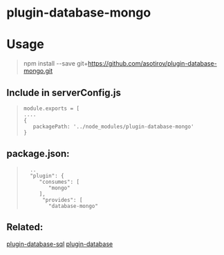 # plugin-database-mongo

# Usage

> npm install --save git+https://github.com/asotirov/plugin-database-mongo.git

## Include in serverConfig.js

>     module.exports = [
>     ....
>     {
>        packagePath: '../node_modules/plugin-database-mongo'
>     }

## package.json:

>       ..
>       "plugin": {
>          "consumes": [
>             "mongo"
>          ],
>           "provides": [
>             "database-mongo"

## Related:

 [plugin-database-sql](https://github.com/asotirov/plugin-database-sql.git)
 [plugin-database](https://github.com/asotirov/plugin-database.git)

